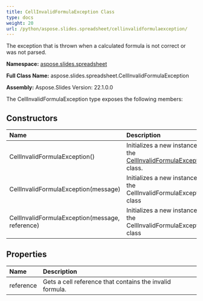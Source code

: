 ```yaml
---
title: CellInvalidFormulaException Class
type: docs
weight: 20
url: /python/aspose.slides.spreadsheet/cellinvalidformulaexception/
---
```


The exception that is thrown when a calculated formula is not correct or was not parsed.

**Namespace:** [aspose.slides.spreadsheet](/python/aspose.slides.spreadsheet/)

**Full Class Name:** aspose.slides.spreadsheet.CellInvalidFormulaException

**Assembly:**  Aspose.Slides Version: 22.1.0.0

The CellInvalidFormulaException type exposes the following members:
## **Constructors**
|**Name**|**Description**|
| :- | :- |
|CellInvalidFormulaException()|Initializes a new instance of the [CellInvalidFormulaException](/python/aspose.slides.spreadsheet/cellinvalidformulaexception/) class.|
|CellInvalidFormulaException(message)|Initializes a new instance of the CellInvalidFormulaException class|
|CellInvalidFormulaException(message, reference)|Initializes a new instance of the CellInvalidFormulaException class|
## **Properties**
|**Name**|**Description**|
| :- | :- |
|reference|Gets a cell reference that contains the invalid formula.|
